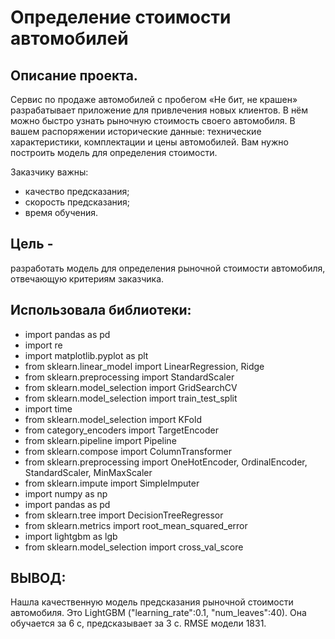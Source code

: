 # Определение стоимости автомобилей

## Описание проекта.
Сервис по продаже автомобилей с пробегом «Не бит, не крашен» разрабатывает приложение для привлечения новых клиентов. В нём можно быстро узнать рыночную стоимость своего автомобиля. В вашем распоряжении исторические данные: технические характеристики, комплектации и цены автомобилей. Вам нужно построить модель для определения стоимости.

Заказчику важны:
- качество предсказания;
- скорость предсказания;
- время обучения.

## Цель - 
разработать модель для определения рыночной стоимости автомобиля, отвечающую критериям заказчика.

## Использовала библиотеки:
- import pandas as pd
- import re
- import matplotlib.pyplot as plt
- from sklearn.linear_model import LinearRegression, Ridge
- from sklearn.preprocessing import StandardScaler
- from sklearn.model_selection import GridSearchCV
- from sklearn.model_selection import train_test_split
- import time
- from sklearn.model_selection import KFold
- from category_encoders import TargetEncoder
- from sklearn.pipeline import Pipeline
- from sklearn.compose import ColumnTransformer
- from sklearn.preprocessing import OneHotEncoder, OrdinalEncoder, StandardScaler, MinMaxScaler
- from sklearn.impute import SimpleImputer
- import numpy as np
- import pandas as pd
- from sklearn.tree import DecisionTreeRegressor
- from sklearn.metrics import root_mean_squared_error
- import lightgbm as lgb
- from sklearn.model_selection import cross_val_score

## ВЫВОД:
Нашла качественную модель предсказания рыночной стоимости автомобиля. Это LightGBM ("learning_rate":0.1, "num_leaves":40). Она обучается за 6 с, предсказывает за 3 с. RMSE модели 1831.
